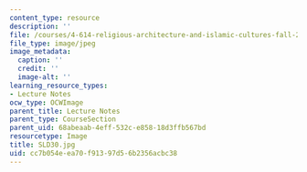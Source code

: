 ```yaml
---
content_type: resource
description: ''
file: /courses/4-614-religious-architecture-and-islamic-cultures-fall-2002/cc7b054eea70f91397d56b2356acbc38_SLD30.jpg
file_type: image/jpeg
image_metadata:
  caption: ''
  credit: ''
  image-alt: ''
learning_resource_types:
- Lecture Notes
ocw_type: OCWImage
parent_title: Lecture Notes
parent_type: CourseSection
parent_uid: 68abeaab-4eff-532c-e858-18d3ffb567bd
resourcetype: Image
title: SLD30.jpg
uid: cc7b054e-ea70-f913-97d5-6b2356acbc38
---
```


